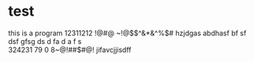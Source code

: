 # test
this is a program
12311212
!@#@$%@#$
~!@$$^&*&^%$#
hzjdgas abdhasf bf sf dsf gfsg ds d fa d a f s  
324231 79 0 8~@!##$#@!
jifavcjjisdff